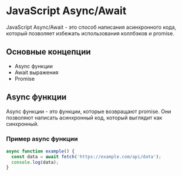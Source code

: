 # JavaScript Async/Await

JavaScript Async/Await - это способ написания асинхронного кода, который позволяет избежать использования коллбэков и promise.

## Основные концепции

*   Async функции
*   Await выражения
*   Promise

## Async функции

Async функции - это функции, которые возвращают promise. Они позволяют написать асинхронный код, который выглядит как синхронный.

### Пример async функции
```javascript
async function example() {
  const data = await fetch('https://example.com/api/data');
  console.log(data);
}